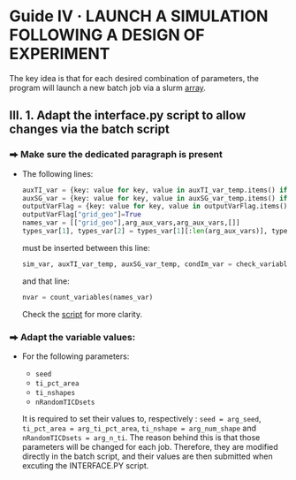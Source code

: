 # Guide IV  · LAUNCH A SIMULATION FOLLOWING A DESIGN OF EXPERIMENT
The key idea is that for each desired combination of parameters, the program will launch a new batch job via a slurm [array](https://slurm.schedmd.com/sbatch.html#OPT_array).
## III. 1. Adapt the interface.py script to allow changes via the batch script
### ⮕ Make sure the dedicated paragraph is present
- The following lines:
  ```python
  auxTI_var = {key: value for key, value in auxTI_var_temp.items() if key in arg_aux_vars}
  auxSG_var = {key: value for key, value in auxSG_var_temp.items() if key in arg_aux_vars}
  outputVarFlag = {key: value for key, value in outputVarFlag.items() if key in arg_aux_vars}
  outputVarFlag["grid_geo"]=True
  names_var = [["grid_geo"],arg_aux_vars,arg_aux_vars,[]]
  types_var[1], types_var[2] = types_var[1][:len(arg_aux_vars)], types_var[2][:len(arg_aux_vars)]
  ```
  must be inserted between this line:
  ```python
  sim_var, auxTI_var_temp, auxSG_var_temp, condIm_var = check_variables(sim_var, auxTI_var_temp, auxSG_var_temp, condIm_var, names_var, types_var, novalue)
  ```
  and that line:
  ```python
  nvar = count_variables(names_var)
  ```
  Check the [script](https://github.com/AxMeNi/GeoclassificationMPS/blob/550f1475c31712f36b88f58970c87cfa25ba08e3/src/interface.py#L135) for more clarity.
### ⮕ Adapt the variable values:
- For the following parameters:
  - `seed`
  - `ti_pct_area`
  - `ti_nshapes`
  - `nRandomTICDsets`

   It is required to set their values to, respectively : `seed = arg_seed`, `ti_pct_area = arg_ti_pct_area`, `ti_nshape = arg_num_shape` and `nRandomTICDsets = arg_n_ti`. The reason behind this is that those parameters will be changed for each job. Therefore, they are modified directly in the batch script, and their values are then submitted when excuting the INTERFACE.PY script.
  
